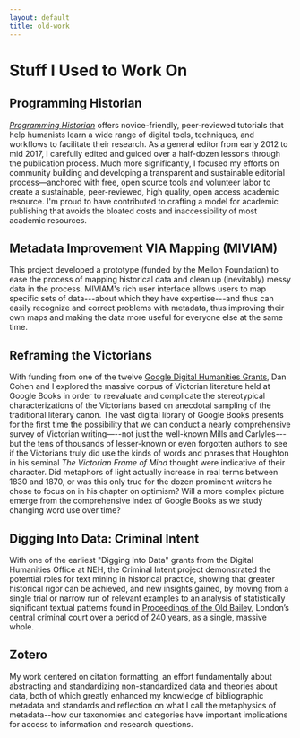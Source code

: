 ```yaml
---
layout: default
title: old-work
---
```


# Stuff I Used to Work On

## Programming Historian
[_Programming Historian_](http://programminghistorian.org) offers novice-friendly, peer-reviewed tutorials that help humanists learn a wide range of digital tools, techniques, and workflows to facilitate their research. As a general editor from early 2012 to mid 2017, I carefully edited and guided over a half-dozen lessons through the publication process. Much more significantly, I focused my efforts on community building and developing a transparent and sustainable editorial process—anchored with free, open source tools and volunteer labor to create a sustainable, peer-reviewed, high quality, open access academic resource. I'm proud to have contributed to crafting a model for academic publishing that avoids the bloated costs and inaccessibility of most academic resources.

## Metadata Improvement VIA Mapping (MIVIAM)
This project developed a prototype (funded by the Mellon Foundation) to ease the process of mapping historical data and clean up (inevitably) messy data in the process. MIVIAM's rich user interface allows users to map specific sets of data---about which they have expertise---and thus can easily recognize and correct problems with metadata, thus improving their own maps and making the data more useful for everyone else at the same time.

## Reframing the Victorians
With funding from one of the twelve [Google Digital Humanities Grants](http://googleblog.blogspot.com/2010/07/our-commitment-to-digital-humanities.html), Dan Cohen and I explored the massive corpus of Victorian literature held at Google Books in order to reevaluate and complicate the stereotypical characterizations of the Victorians based on anecdotal sampling of the traditional literary canon. The vast digital library of Google Books presents for the first time the possibility that we can conduct a nearly comprehensive survey of Victorian writing—--not just the well-known Mills and Carlyles---but the tens of thousands of lesser-known or even forgotten authors to see if the Victorians truly did use the kinds of words and phrases that Houghton in his seminal _The Victorian Frame of Mind_ thought were indicative of their character. Did metaphors of light actually increase in real terms between 1830 and 1870, or was this only true for the dozen prominent writers he chose to focus on in his chapter on optimism? Will a more complex picture emerge from the comprehensive index of Google Books as we study changing word use over time?

## Digging Into Data: Criminal Intent
With one of the earliest "Digging Into Data" grants from the Digital Humanities Office at NEH, the Criminal Intent project demonstrated the potential roles for text mining in historical practice, showing that greater historical rigor can be achieved, and new insights gained, by moving from a single trial or narrow run of relevant examples to an analysis of statistically significant textual patterns found in [Proceedings of the Old Bailey](http://oldbaileyonline.org), London’s central criminal court over a period of 240 years, as a single, massive whole.

## Zotero
My work centered on citation formatting, an effort fundamentally about abstracting and standardizing non-standardized data and theories about data, both of which greatly enhanced my knowledge of bibliographic metadata and standards and reflection on what I call the metaphysics of metadata--how our taxonomies and categories have important implications for access to information and research questions.
